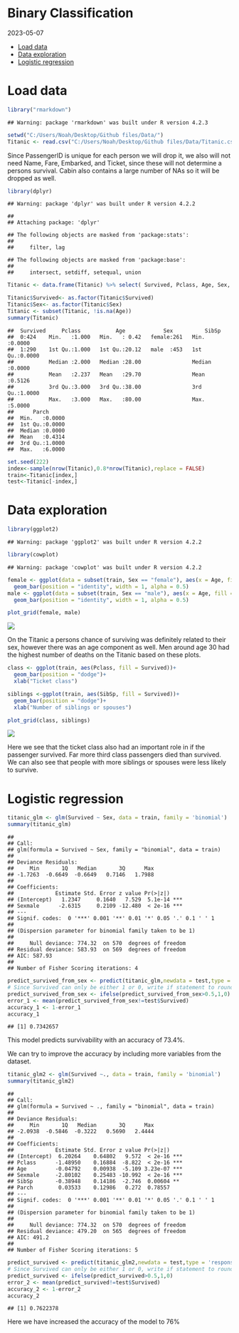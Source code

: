 Binary Classification
================
2023-05-07

- <a href="#load-data" id="toc-load-data">Load data</a>
- <a href="#data-exploration" id="toc-data-exploration">Data
  exploration</a>
- <a href="#logistic-regression" id="toc-logistic-regression">Logistic
  regression</a>

# Load data

``` r
library("rmarkdown")
```

    ## Warning: package 'rmarkdown' was built under R version 4.2.3

``` r
setwd("C:/Users/Noah/Desktop/Github files/Data/")
Titanic <- read.csv("C:/Users/Noah/Desktop/Github files/Data/Titanic.csv")
```

Since PassengerID is unique for each person we will drop it, we also
will not need Name, Fare, Embarked, and Ticket, since these will not
determine a persons survival. Cabin also contains a large number of NAs
so it will be dropped as well.

``` r
library(dplyr)
```

    ## Warning: package 'dplyr' was built under R version 4.2.2

    ## 
    ## Attaching package: 'dplyr'

    ## The following objects are masked from 'package:stats':
    ## 
    ##     filter, lag

    ## The following objects are masked from 'package:base':
    ## 
    ##     intersect, setdiff, setequal, union

``` r
Titanic <- data.frame(Titanic) %>% select( Survived, Pclass, Age, Sex, SibSp, Parch)
```

``` r
Titanic$Survived<- as.factor(Titanic$Survived)
Titanic$Sex<- as.factor(Titanic$Sex)
Titanic <- subset(Titanic, !is.na(Age))
summary(Titanic)
```

    ##  Survived     Pclass           Age            Sex          SibSp       
    ##  0:424    Min.   :1.000   Min.   : 0.42   female:261   Min.   :0.0000  
    ##  1:290    1st Qu.:1.000   1st Qu.:20.12   male  :453   1st Qu.:0.0000  
    ##           Median :2.000   Median :28.00                Median :0.0000  
    ##           Mean   :2.237   Mean   :29.70                Mean   :0.5126  
    ##           3rd Qu.:3.000   3rd Qu.:38.00                3rd Qu.:1.0000  
    ##           Max.   :3.000   Max.   :80.00                Max.   :5.0000  
    ##      Parch       
    ##  Min.   :0.0000  
    ##  1st Qu.:0.0000  
    ##  Median :0.0000  
    ##  Mean   :0.4314  
    ##  3rd Qu.:1.0000  
    ##  Max.   :6.0000

``` r
set.seed(222)
index<-sample(nrow(Titanic),0.8*nrow(Titanic),replace = FALSE)
train<-Titanic[index,]
test<-Titanic[-index,]
```

# Data exploration

``` r
library(ggplot2)
```

    ## Warning: package 'ggplot2' was built under R version 4.2.2

``` r
library(cowplot)
```

    ## Warning: package 'cowplot' was built under R version 4.2.2

``` r
female <- ggplot(data = subset(train, Sex == "female"), aes(x = Age, fill = Survived))+
  geom_bar(position = "identity", width = 1, alpha = 0.5)
male <- ggplot(data = subset(train, Sex == "male"), aes(x = Age, fill = Survived))+
  geom_bar(position = "identity", width = 1, alpha = 0.5)

plot_grid(female, male)
```

![](Binary_files/figure-gfm/unnamed-chunk-4-1.png)<!-- -->

On the Titanic a persons chance of surviving was definitely related to
their sex, however there was an age component as well. Men around age 30
had the highest number of deaths on the Titanic based on these plots.

``` r
class <- ggplot(train, aes(Pclass, fill = Survived))+
  geom_bar(position = "dodge")+
  xlab("Ticket class")

siblings <-ggplot(train, aes(SibSp, fill = Survived))+
  geom_bar(position = "dodge")+
  xlab("Number of siblings or spouses")

plot_grid(class, siblings)
```

![](Binary_files/figure-gfm/unnamed-chunk-5-1.png)<!-- -->

Here we see that the ticket class also had an important role in if the
passenger survived. Far more third class passengers died than survived.
We can also see that people with more siblings or spouses were less
likely to survive.

# Logistic regression

``` r
titanic_glm <- glm(Survived ~ Sex, data = train, family = 'binomial')
summary(titanic_glm)
```

    ## 
    ## Call:
    ## glm(formula = Survived ~ Sex, family = "binomial", data = train)
    ## 
    ## Deviance Residuals: 
    ##     Min       1Q   Median       3Q      Max  
    ## -1.7263  -0.6649  -0.6649   0.7146   1.7988  
    ## 
    ## Coefficients:
    ##             Estimate Std. Error z value Pr(>|z|)    
    ## (Intercept)   1.2347     0.1640   7.529  5.1e-14 ***
    ## Sexmale      -2.6315     0.2109 -12.480  < 2e-16 ***
    ## ---
    ## Signif. codes:  0 '***' 0.001 '**' 0.01 '*' 0.05 '.' 0.1 ' ' 1
    ## 
    ## (Dispersion parameter for binomial family taken to be 1)
    ## 
    ##     Null deviance: 774.32  on 570  degrees of freedom
    ## Residual deviance: 583.93  on 569  degrees of freedom
    ## AIC: 587.93
    ## 
    ## Number of Fisher Scoring iterations: 4

``` r
predict_survived_from_sex <- predict(titanic_glm,newdata = test,type = 'response') 
# Since Survived can only be either 1 or 0, write if statement to round up of down the response
predict_survived_from_sex <- ifelse(predict_survived_from_sex>0.5,1,0)
error_1 <- mean(predict_survived_from_sex!=test$Survived)
accuracy_1 <- 1-error_1
accuracy_1
```

    ## [1] 0.7342657

This model predicts survivability with an accuracy of 73.4%.

We can try to improve the accuracy by including more variables from the
dataset.

``` r
titanic_glm2 <- glm(Survived ~., data = train, family = 'binomial')
summary(titanic_glm2)
```

    ## 
    ## Call:
    ## glm(formula = Survived ~ ., family = "binomial", data = train)
    ## 
    ## Deviance Residuals: 
    ##     Min       1Q   Median       3Q      Max  
    ## -2.0938  -0.5846  -0.3222   0.5690   2.4444  
    ## 
    ## Coefficients:
    ##             Estimate Std. Error z value Pr(>|z|)    
    ## (Intercept)  6.20264    0.64802   9.572  < 2e-16 ***
    ## Pclass      -1.48950    0.16884  -8.822  < 2e-16 ***
    ## Age         -0.04792    0.00938  -5.109 3.23e-07 ***
    ## Sexmale     -2.80102    0.25483 -10.992  < 2e-16 ***
    ## SibSp       -0.38948    0.14186  -2.746  0.00604 ** 
    ## Parch        0.03533    0.12986   0.272  0.78557    
    ## ---
    ## Signif. codes:  0 '***' 0.001 '**' 0.01 '*' 0.05 '.' 0.1 ' ' 1
    ## 
    ## (Dispersion parameter for binomial family taken to be 1)
    ## 
    ##     Null deviance: 774.32  on 570  degrees of freedom
    ## Residual deviance: 479.20  on 565  degrees of freedom
    ## AIC: 491.2
    ## 
    ## Number of Fisher Scoring iterations: 5

``` r
predict_survived <- predict(titanic_glm2,newdata = test,type = 'response') 
# Since Survived can only be either 1 or 0, write if statement to round up of down the response
predict_survived <- ifelse(predict_survived>0.5,1,0)
error_2 <- mean(predict_survived!=test$Survived)
accuracy_2 <- 1-error_2
accuracy_2
```

    ## [1] 0.7622378

Here we have increased the accuracy of the model to 76%
